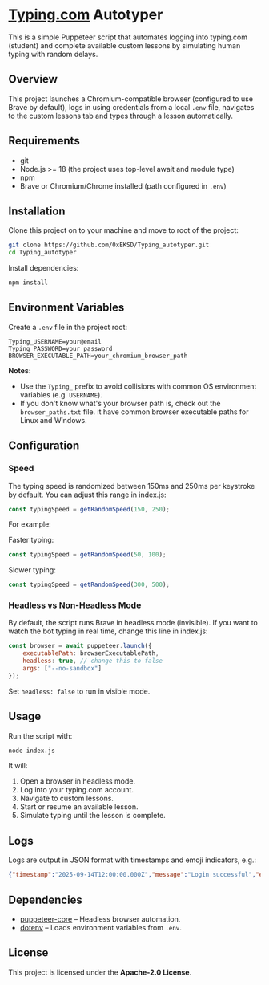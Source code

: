 # [Typing.com](Typing.com "Typing.com") Autotyper

This is a simple Puppeteer script that automates logging into typing.com (student) and complete available custom lessons by simulating human typing with random delays.

## Overview

This project launches a Chromium-compatible browser (configured to use Brave by default), logs in using credentials from a local `.env` file, navigates to the custom lessons tab and types through a lesson automatically.

## Requirements

- git
- Node.js >= 18 (the project uses top-level await and module type)
- npm
- Brave or Chromium/Chrome installed (path configured in `.env`)

## Installation

Clone this project on to your machine and move to root of the project:

```bash
git clone https://github.com/0xEKSD/Typing_autotyper.git
cd Typing_autotyper
```

Install dependencies:

```bash
npm install
```

## Environment Variables

Create a `.env` file in the project root:

```env
Typing_USERNAME=your@email
Typing_PASSWORD=your_password
BROWSER_EXECUTABLE_PATH=your_chromium_browser_path
```

**Notes:**
- Use the `Typing_` prefix to avoid collisions with common OS environment variables (e.g. `USERNAME`).
- If you don't know what's your browser path is, check out the `browser_paths.txt` file. it have common browser executable paths for Linux and Windows.

## Configuration

### Speed
The typing speed is randomized between 150ms and 250ms per keystroke by default.
You can adjust this range in index.js: 

```javascript
const typingSpeed = getRandomSpeed(150, 250);
```

For example:

Faster typing:

```javascript
const typingSpeed = getRandomSpeed(50, 100);
```

Slower typing:

```javascript
const typingSpeed = getRandomSpeed(300, 500);
```

### Headless vs Non-Headless Mode
By default, the script runs Brave in headless mode (invisible).
If you want to watch the bot typing in real time, change this line in index.js:

```javascript
const browser = await puppeteer.launch({
    executablePath: browserExecutablePath,
    headless: true, // change this to false
    args: ["--no-sandbox"]
});
```
Set `headless: false` to run in visible mode.

## Usage

Run the script with:

```bash
node index.js
```

It will:

1. Open a browser in headless mode.
2. Log into your typing.com account.
3. Navigate to custom lessons.
4. Start or resume an available lesson.
5. Simulate typing until the lesson is complete.

## Logs

Logs are output in JSON format with timestamps and emoji indicators, e.g.:

```json
{"timestamp":"2025-09-14T12:00:00.000Z","message":"Login successful","emoji":"✅"}
```

## Dependencies

* [puppeteer-core](https://pptr.dev/) – Headless browser automation.
* [dotenv](https://github.com/motdotla/dotenv) – Loads environment variables from `.env`.

## License

This project is licensed under the **Apache-2.0 License**.